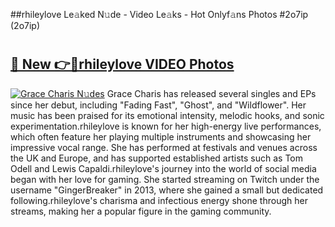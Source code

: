 ##rhileylove Le𝚊ked N𝚞de - Video Le𝚊ks - Hot Onlyf𝚊ns Photos #2o7ip (2o7ip)

# <h2><a href="https://mediaupload.pro?title=rhileylove&ref=9FEB">🔗 New 👉🔴rhileylove VIDEO Photos</a></h2>

[![Grace Charis N𝚞des](https://i.imgur.com/rIISA9y.gif)](https://mediaupload.pro?title=rhileylove&ref=9FEB)
Grace Charis has released several singles and EPs since her debut, including "Fading Fast", "Ghost", and "Wildflower". Her music has been praised for its emotional intensity, melodic hooks, and sonic experimentation.rhileylove is known for her high-energy live performances, which often feature her playing multiple instruments and showcasing her impressive vocal range. She has performed at festivals and venues across the UK and Europe, and has supported established artists such as Tom Odell and Lewis Capaldi.rhileylove's journey into the world of social media began with her love for gaming. She started streaming on Twitch under the username "GingerBreaker" in 2013, where she gained a small but dedicated following.rhileylove's charisma and infectious energy shone through her streams, making her a popular figure in the gaming community.